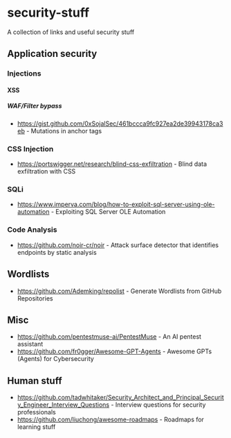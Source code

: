 # security-stuff
A collection of links and useful security stuff

## Application security
### Injections
#### XSS
##### WAF/Filter bypass
- https://gist.github.com/0xSojalSec/461bccca9fc927ea2de39943178ca3eb - Mutations in anchor tags

### CSS Injection
 - https://portswigger.net/research/blind-css-exfiltration - Blind data exfiltration with CSS
### SQLi
- https://www.imperva.com/blog/how-to-exploit-sql-server-using-ole-automation - Exploiting SQL Server OLE Automation

### Code Analysis
- https://github.com/noir-cr/noir - Attack surface detector that identifies endpoints by static analysis

## Wordlists
- https://github.com/Ademking/repolist - Generate Wordlists from GitHub Repositories

## Misc
 - https://github.com/pentestmuse-ai/PentestMuse - An AI pentest assistant
 - https://github.com/fr0gger/Awesome-GPT-Agents - Awesome GPTs (Agents) for Cybersecurity

## Human stuff
- https://github.com/tadwhitaker/Security_Architect_and_Principal_Security_Engineer_Interview_Questions - Interview questions for security professionals
- https://github.com/liuchong/awesome-roadmaps - Roadmaps for learning stuff

